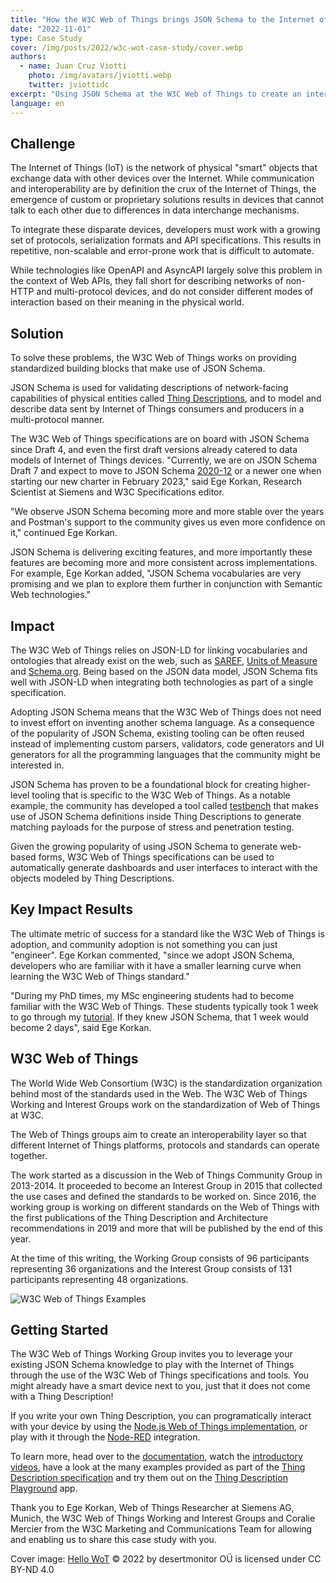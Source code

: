 ```yaml
---
title: "How the W3C Web of Things brings JSON Schema to the Internet of Things"
date: "2022-11-01"
type: Case Study
cover: /img/posts/2022/w3c-wot-case-study/cover.webp
authors:
  - name: Juan Cruz Viotti
    photo: /img/avatars/jviotti.webp
    twitter: jviottidc
excerpt: "Using JSON Schema at the W3C Web of Things to create an interoperability layer so that different IoT platforms, protocols and standards can operate together"
language: en
---
```


## Challenge

The Internet of Things (IoT) is the network of physical "smart" objects that
exchange data with other devices over the Internet. While communication and
interoperability are by definition the crux of the Internet of Things, the
emergence of custom or proprietary solutions results in devices that cannot
talk to each other due to differences in data interchange mechanisms.

To integrate these disparate devices, developers must work with a growing set
of protocols, serialization formats and API specifications. This results in
repetitive, non-scalable and error-prone work that is difficult to automate.

While technologies like OpenAPI and AsyncAPI largely solve this problem in the
context of Web APIs, they fall short for describing networks of non-HTTP and
multi-protocol devices, and do not consider different modes of interaction
based on their meaning in the physical world.

## Solution

To solve these problems, the W3C Web of Things works on providing standardized
building blocks that make use of JSON Schema.

JSON Schema is used for validating descriptions of network-facing capabilities
of physical entities called [Thing Descriptions][thing-description], and to
model and describe data sent by Internet of Things consumers and producers in a
multi-protocol manner.

The W3C Web of Things specifications are on board with JSON Schema since Draft
4, and even the first draft versions already catered to data models of Internet
of Things devices.  "Currently, we are on JSON Schema Draft 7 and expect to
move to JSON Schema
[2020-12](https://json-schema.org/specification-links.html#understanding-draft-names-and-numbers)
or a newer one when starting our new charter in February 2023," said Ege
Korkan, Research Scientist at Siemens and W3C Specifications editor.

"We observe JSON Schema becoming more and more stable over the years and
Postman's support to the community gives us even more confidence on it,"
continued Ege Korkan.

JSON Schema is delivering exciting features, and more importantly these
features are becoming more and more consistent across implementations.  For
example, Ege Korkan added, "JSON Schema vocabularies are very promising and we
plan to explore them further in conjunction with Semantic Web technologies."

## Impact

The W3C Web of Things relies on JSON-LD for linking vocabularies and ontologies
that already exist on the web, such as [SAREF][saref], [Units of
Measure][units-of-measure] and [Schema.org][schema-org]. Being based on the
JSON data model, JSON Schema fits well with JSON-LD when integrating both
technologies as part of a single specification.

Adopting JSON Schema means that the W3C Web of Things does not need to invest
effort on inventing another schema language. As a consequence of the popularity
of JSON Schema, existing tooling can be often reused instead of implementing
custom parsers, validators, code generators and UI generators for all the
programming languages that the community might be interested in.

JSON Schema has proven to be a foundational block for creating higher-level
tooling that is specific to the W3C Web of Things. As a notable example, the
community has developed a tool called
[testbench](https://github.com/tum-esi/testbench) that makes use of JSON Schema
definitions inside Thing Descriptions to generate matching payloads for the
purpose of stress and penetration testing.

Given the growing popularity of using JSON Schema to generate web-based forms,
W3C Web of Things specifications can be used to automatically generate
dashboards and user interfaces to interact with the objects modeled by Thing
Descriptions.

## Key Impact Results

The ultimate metric of success for a standard like the W3C Web of Things is
adoption, and community adoption is not something you can just "engineer".  Ege
Korkan commented, "since we adopt JSON Schema, developers who are familiar
with it have a smaller learning curve when learning the W3C Web of Things
standard."

"During my PhD times, my MSc engineering students had to become familiar with
the W3C Web of Things. These students typically took 1 week to go through my
[tutorial](https://github.com/tum-esi/wot-tutorial). If they knew JSON Schema,
that 1 week would become 2 days", said Ege Korkan.

## W3C Web of Things

The World Wide Web Consortium (W3C) is the standardization organization behind
most of the standards used in the Web. The W3C Web of Things Working and
Interest Groups work on the standardization of Web of Things at W3C.

The Web of Things groups aim to create an interoperability layer so that
different Internet of Things platforms, protocols and standards can operate
together.

The work started as a discussion in the Web of Things Community Group in
2013-2014.  It proceeded to become an Interest Group in 2015 that
collected the use cases and defined the standards to be worked on. Since 2016,
the working group is working on different standards on the Web of Things with
the first publications of the Thing Description and Architecture
recommendations in 2019 and more that will be published by the end of this
year.

At the time of this writing, the Working Group consists of 96 participants
representing 36 organizations and the Interest Group consists of 131
participants representing 48 organizations. 

![W3C Web of Things Examples](/img/posts/2022/w3c-wot-case-study/wot-examples.webp)

## Getting Started

The W3C Web of Things Working Group invites you to leverage your existing JSON
Schema knowledge to play with the Internet of Things through the use of the W3C
Web of Things specifications and tools. You might already have a smart device
next to you, just that it does not come with a Thing Description!

If you write your own Thing Description, you can programatically interact with
your device by using the [Node.js Web of Things
implementation](https://github.com/eclipse/thingweb.node-wot), or play with it
through the
[Node-RED](https://www.npmjs.com/package/node-red-contrib-web-of-things)
integration.

To learn more, head over to the
[documentation](https://www.w3.org/WoT/documentation/), watch the [introductory
videos](https://www.w3.org/WoT/videos/), have a look at the many examples
provided as part of the [Thing Description specification](thing-description)
and try them out on the [Thing Description
Playground](http://plugfest.thingweb.io/playground/) app.

Thank you to Ege Korkan, Web of Things Researcher at Siemens AG, Munich, the
W3C Web of Things Working and Interest Groups and Coralie Mercier from the W3C
Marketing and Communications Team for allowing and enabling us to share this
case study with you.

Cover image: [Hello WoT](https://bind.systems/tags/web-of-things/) © 2022 by desertmonitor OÜ is licensed under CC BY-ND 4.0

[thing-description]: https://www.w3.org/TR/2020/REC-wot-thing-description-20200409/
[saref]: https://saref.etsi.org
[units-of-measure]: https://bioportal.bioontology.org/ontologies/UO
[schema-org]: https://schema.org
